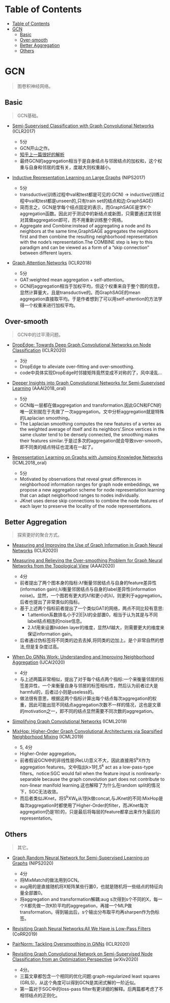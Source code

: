 # Table of Contents

- [Table of Contents](#table-of-contents)
- [GCN](#gcn)
  - [Basic](#basic)
  - [Over-smooth](#over-smooth)
  - [Better Aggregation](#better-aggregation)
  - [Others](#others)

# GCN

> 图卷积神经网络。

## Basic

> GCN基础。

- [Semi-Supervised Classification with Graph Convolutional Networks](https://arxiv.org/abs/1609.02907) (ICLR2017)
    - 5分
    - GCN开山之作。
    - [知乎上一篇很好的解析](https://zhuanlan.zhihu.com/p/120311352)
    - 最终GCN的aggregation相当于是自身结点与邻居结点的加权和，这个权重与自身和邻居的度有关，度越大则权重越小。

- [Inductive Representation Learning on Large Graphs](https://arxiv.org/abs/1706.02216) (NIPS2017)
    - 5分
    - transductive(训练过程中val和test都是可见的:GCN) -> inductive(训练过程中val和test都是unseen的,只有train set的结点和边:GraphSAGE)
    - 简而言之，GCN是学每个结点固定的表示，而GraphSAGE是学K个aggregation函数。因此对于测试中的新结点或新图，只需要通过其邻居对其做aggregation即可，而不用重新训练整个网络。
    - Aggregate and Combine:instead of aggregating a node and its neighbors at the same time,GraphSAGE aggregates the neighbors first and then combine the resulting neighborhood representation with the node’s representation.The COMBINE step is key to this paradigm and can be viewed as a form of a ”skip connection” between different layers.

- [Graph Attention Networks](https://arxiv.org/abs/1710.10903) (ICLR2018)
    - 5分
    - GAT:weighted mean aggregation + self-attention。
    - GCN的aggregation相当于加权平均，但这个权重来自于整个图的信息，显然计算量大，且是transductive的。而GraphSAGE的mean aggregation直接取平均。于是作者想到了可以用self-attention的方法学得一个权重来进行加权平均。

## Over-smooth

> GCN中的过平滑问题。

- [DropEdge: Towards Deep Graph Convolutional Networks on Node Classification](https://openreview.net/pdf?id=Hkx1qkrKPr) (ICLR2020)
    - 3分
    - DropEdge to alleviate over-fitting and over-smoothing.
    - code中具体实现DropEdge时邻接矩阵竟然变成不对称的了，风中凌乱...

- [Deeper Insights into Graph Convolutional Networks for Semi-Supervised Learning](https://arxiv.org/abs/1801.07606) (AAAI2018_oral)
    - 5分
    - GCN每一层都在做aggregation and transformation.因此GCN和FCN的唯一区别就在于先做了一次aggregation。文中分析aggregation就是特殊的Laplacian smoothing。
    - The Laplacian smoothing computes the new features of a vertex as the weighted average of itself and its neighbors’.Since vertices in the same cluster tend to be densely connected, the smoothing makes  their features similar.于是过多次的aggregation就会导致over-smooth，即不同类的结点特征也混淆在一起了。 

- [Representation Learning on Graphs with Jumping Knowledge Networks](https://arxiv.org/abs/1806.03536) (ICML2018_oral)
    - 5分
    - Motivated by observations that reveal great differences in neighborhood information ranges for graph node embeddings, we propose a new aggregation scheme for node representation learning that can adapt neigborhood ranges to nodes individually.
    - JKnet uses dense skip connections to combine the node features of each layer to preserve the locality of the node representations.

## Better Aggregation

> 探索更好的聚合方式。

- [Measuring and Improving the Use of Graph Information in Graph Neural Networks](https://openreview.net/pdf/3ff628aed23920c95386567ad7acc7885d49b122.pdf) (ICLR2020)
- [Measuring and Relieving the Over-smoothing Problem for Graph Neural Networks from the Topological View](https://arxiv.org/abs/1909.03211) (AAAI2020)
    - 4分
    - 前者提出了两个图本身的指标:λf衡量邻居结点与自身的feature差异性(information gain);λl衡量邻居结点与自身的label差异性(information noise)。显然，一个图若有更大的λf和更小的λl，则更利于aggregation。后者也提出了非常类似的指标。
    - 基于上述两个指标前者提出了一个类似GAT的网络，两点不同比较有意思:
        - 1.attention系数排名小于2|E|λl的全部置0，相当于认为其是与不同label结点相连的noise信息。
        - 2.λf用来设置hidden layer的维度，显然λf越大，则需要更大的维度来保证information gain。
    - 后者通过伪标签将不同类的边去去掉,将同类的边加上。是个非常自然的想法,但是复杂度过高。

- [When Do GNNs Work: Understanding and Improving Neighborhood Aggregation](https://www.ijcai.org/Proceedings/2020/181) (IJCAI2020)
    - 4分
    - 与上述两篇非常相似，提出了对于每个结点两个指标:一个来衡量邻居的标签差异性，一个来衡量自身与邻居的标签相似性，然后认为前者过大是harmful的，后者过小则是useless的。
    - 做法很有意思，根据这两个指标计算出每个结点每次aggregation的权重，因此可能出现不同结点aggregation次数不一样的情况，这也是文章的motivation之一，即不同的结点显然需要不同次数的aggregation。

- [Simplifying Graph Convolutional Networks](https://arxiv.org/abs/1902.07153) (ICML2019)
- [MixHop: Higher-Order Graph Convolutional Architectures via Sparsified Neighborhood Mixing](https://arxiv.org/abs/1905.00067) (ICML2019)
    - 5, 4分
    - Higher-Order aggregation。
    - 前者假设GCN中的非线性层(ReLU)意义不大，因此直接用S<sup>k</sup>X作为aggregation features。文中指出k>1时,S<sup>k</sup> act as a low-pass-type filters。notice:SGC would fail when the feature input is nonlinearly-separable because the graph convolution part does not contribute to non-linear manifold learning.这也解释了为什么在random split的情况下，SGC无法收敛。
    - 而后者类似JKnet，将S<sup>k</sup>XW<sub>k</sub>从1到k做concat,与JKnet的不同:MixHop是每次aggregation时都使用了Higher-Order的filter，而JKnet每次aggregation仍是1阶的，只是最后将每层的feature都拿出来作为最后的representation。

## Others

> 其它。

- [Graph Random Neural Network for Semi-Supervised Learning on Graphs](https://arxiv.org/abs/2005.11079) (NIPS2020)
    - 4分
    - 将MixMatch的做法用到GCN。
    - aug用的是直接随机将X矩阵某些行置0，也就是随机将一些结点的特征向量全部置0。
    - 将aggregation and transformation解耦:aug s次得到s个不同的X，每一个X都先做一次K阶平均的aggregation，再接一个MLP做transformation。得到输出后，s个输出分布取平均再sharpen作为伪标签。

- [Revisiting Graph Neural Networks:All We Have is Low-Pass Filters](https://arxiv.org/abs/1905.09550) (CoRR2019)
- [PairNorm: Tackling Oversmoothing in GNNs](https://arxiv.org/abs/1909.12223) (ICLR2020)
- [Revisiting Graph Convolutional Network on Semi-Supervised Node Classification from an Optimization Perspective](https://arxiv.org/abs/2009.11469) (arXiv2020)
    - 4分。
    - 三篇文章都包含一个相同的优化问题:graph-regularized least squares (GRLS)，从这个角度可以得到GCN是其闭式解的一阶近似。
    - 第一篇对于SGC中的loss-pass filter有更详细的解释。后两篇都考虑了不相邻结点的正则化。







    

